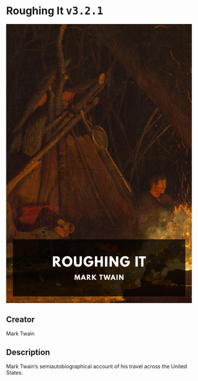 
# Roughing It <kbd>v3.2.1</kbd>

<center>
  <img src="./cover-1024.jpg"/>
</center>

## Creator
Mark Twain

## Description
Mark Twain’s semiautobiographical account of his travel across the United States.
